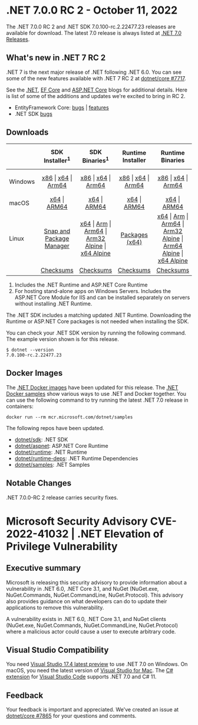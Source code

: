 # .NET 7.0.0 RC 2  - October 11, 2022

The .NET 7.0.0 RC 2 and .NET SDK 7.0.100-rc.2.22477.23 releases are available for download. The latest 7.0 release is always listed at [.NET 7.0 Releases](../README.md).

## What's new in .NET 7 RC 2

.NET 7 is the next major release of .NET following .NET 6.0. You can see some of the new features available with .NET 7 RC 2 at [dotnet/core #7717](https://github.com/dotnet/core/issues/7717).

See the [.NET][dotnet-blog], [EF Core][ef-blog] and [ASP.NET Core][aspnet-blog] blogs for additional details.
Here is list of some of the additions and updates we're excited to bring in RC 2.

* EntityFramework Core: [bugs][ef_bugs] | [features][ef_features]
* .NET SDK [bugs][sdk_bugs]

## Downloads

|           | SDK Installer<sup>1</sup>                        | SDK Binaries<sup>1</sup>                 | Runtime Installer                                        | Runtime Binaries                                 | ASP.NET Core Runtime           |Windows Desktop Runtime          |
| --------- | :------------------------------------------:     | :----------------------:                 | :---------------------------:                            | :-------------------------:                      | :-----------------:            | :-----------------:            |
| Windows   | [x86][dotnet-sdk-win-x86.exe] \| [x64][dotnet-sdk-win-x64.exe] \| [Arm64][dotnet-sdk-win-arm64.exe] | [x86][dotnet-sdk-win-x86.zip] \| [x64][dotnet-sdk-win-x64.zip] \|  [Arm64][dotnet-sdk-win-arm64.zip] | [x86][dotnet-runtime-win-x86.exe] \| [x64][dotnet-runtime-win-x64.exe] \| [Arm64][dotnet-runtime-win-arm64.exe] | [x86][dotnet-runtime-win-x86.zip] \| [x64][dotnet-runtime-win-x64.zip] \| [Arm64][dotnet-runtime-win-arm64.zip] | [x86][aspnetcore-runtime-win-x86.exe] \| [x64][aspnetcore-runtime-win-x64.exe] \|<br/> [Hosting Bundle][dotnet-hosting-win.exe]<sup>2</sup> | [x86][windowsdesktop-runtime-win-x86.exe] \| [x64][windowsdesktop-runtime-win-x64.exe] \| [Arm64][windowsdesktop-runtime-win-arm64.exe] |
| macOS     | [x64][dotnet-sdk-osx-x64.pkg] \| [ARM64][dotnet-sdk-osx-arm64.pkg] | [x64][dotnet-sdk-osx-x64.tar.gz] \| [ARM64][dotnet-sdk-osx-arm64.tar.gz]  | [x64][dotnet-runtime-osx-x64.pkg] \| [ARM64][dotnet-runtime-osx-arm64.pkg] | [x64][dotnet-runtime-osx-x64.tar.gz] \| [ARM64][dotnet-runtime-osx-arm64.tar.gz]| [x64][aspnetcore-runtime-osx-x64.tar.gz] \| [ARM64][aspnetcore-runtime-osx-arm64.tar.gz] | - |<sup>1</sup>
| Linux     |  [Snap and Package Manager](../install-linux.md)  | [x64][dotnet-sdk-linux-x64.tar.gz] \| [Arm][dotnet-sdk-linux-arm.tar.gz]  \| [Arm64][dotnet-sdk-linux-arm64.tar.gz] \| [Arm32 Alpine][dotnet-sdk-linux-musl-arm.tar.gz]  \| [x64 Alpine][dotnet-sdk-linux-musl-x64.tar.gz] | [Packages (x64)][linux-packages] | [x64][dotnet-runtime-linux-x64.tar.gz] \| [Arm][dotnet-runtime-linux-arm.tar.gz] \| [Arm64][dotnet-runtime-linux-arm64.tar.gz] \| [Arm32 Alpine][dotnet-runtime-linux-musl-arm.tar.gz] \| [Arm64 Alpine][dotnet-runtime-linux-musl-arm64.tar.gz] \| [x64 Alpine][dotnet-runtime-linux-musl-x64.tar.gz]  | [x64][aspnetcore-runtime-linux-x64.tar.gz]<sup>1</sup>  \| [Arm][aspnetcore-runtime-linux-arm.tar.gz]<sup>1</sup> \| [Arm64][aspnetcore-runtime-linux-arm64.tar.gz]<sup>1</sup> \| [x64 Alpine][aspnetcore-runtime-linux-musl-x64.tar.gz] | - | <sup>1</sup> |
|  | [Checksums][checksums-sdk]                             | [Checksums][checksums-sdk]                                      | [Checksums][checksums-runtime]                             | [Checksums][checksums-runtime]  | [Checksums][checksums-runtime]  | [Checksums][checksums-runtime]


1. Includes the .NET Runtime and ASP.NET Core Runtime
2. For hosting stand-alone apps on Windows Servers. Includes the ASP.NET Core Module for IIS and can be installed separately on servers without installing .NET Runtime.


The .NET SDK includes a matching updated .NET Runtime. Downloading the Runtime or ASP.NET Core packages is not needed when installing the SDK.

You can check your .NET SDK version by running the following command. The example version shown is for this release.

```console
$ dotnet --version
7.0.100-rc.2.22477.23
```

## Docker Images

The [.NET Docker images](https://hub.docker.com/_/microsoft-dotnet) have been updated for this release. The [.NET Docker samples](https://github.com/dotnet/dotnet-docker/blob/main/samples/README.md) show various ways to use .NET and Docker together. You can use the following command to try running the latest .NET 7.0 release in containers:

```console
docker run --rm mcr.microsoft.com/dotnet/samples
```

The following repos have been updated.

* [dotnet/sdk](https://github.com/dotnet/dotnet-docker/blob/main/README.sdk.md): .NET SDK
* [dotnet/aspnet](https://github.com/dotnet/dotnet-docker/blob/main/README.aspnet.md): ASP.NET Core Runtime
* [dotnet/runtime](https://github.com/dotnet/dotnet-docker/blob/main/README.runtime.md): .NET Runtime
* [dotnet/runtime-deps](https://github.com/dotnet/dotnet-docker/blob/main/README.runtime.md): .NET Runtime Dependencies
* [dotnet/samples](https://github.com/dotnet/dotnet-docker/blob/main/README.samples.md): .NET Samples

## Notable Changes
.NET 7.0.0-RC 2 release carries security fixes.

# Microsoft Security Advisory CVE-2022-41032 | .NET Elevation of Privilege Vulnerability

## <a name="executive-summary"></a>Executive summary

Microsoft is releasing this security advisory to provide information about a vulnerability in .NET 6.0, .NET Core 3.1, and NuGet (NuGet.exe, NuGet.Commands, NuGet.CommandLine, NuGet.Protocol). This advisory also provides guidance on what developers can do to update their applications to remove this vulnerability.

A vulnerability exists in .NET 6.0, .NET Core 3.1, and NuGet clients (NuGet.exe, NuGet.Commands, NuGet.CommandLine, NuGet.Protocol) where a malicious actor could cause a user to execute arbitrary code.

## Visual Studio Compatibility

You need [Visual Studio 17.4 latest preview](https://visualstudio.microsoft.com) to use .NET 7.0 on Windows. On macOS, you need the latest version of [Visual Studio for Mac](https://visualstudio.microsoft.com/vs/mac/). The [C# extension](https://code.visualstudio.com/docs/languages/dotnet) for [Visual Studio Code](https://code.visualstudio.com/) supports .NET 7.0 and C# 11.


## Feedback

Your feedback is important and appreciated. We've created an issue at [dotnet/core #7865](https://github.com/dotnet/core/issues/7865) for your questions and comments.

[blob-runtime]: https://dotnetcli.blob.core.windows.net/dotnet/Runtime/
[blob-sdk]: https://dotnetcli.blob.core.windows.net/dotnet/Sdk/
[release-notes]: 7.0.0-rc.2.md

[checksums-runtime]: https://dotnetcli.blob.core.windows.net/dotnet/checksums/7.0.0-rc.2-sha.txt
[checksums-sdk]: https://dotnetcli.blob.core.windows.net/dotnet/checksums/7.0.0-rc.2-sha.txt

[linux-install]: ../install-linux.md
[dotnet-blog]:  https://devblogs.microsoft.com/dotnet/announcing-dotnet-7-rc-2/
[aspnet-blog]: https://devblogs.microsoft.com/dotnet/asp-net-core-updates-in-dotnet-7-rc-2
[ef-blog]: https://devblogs.microsoft.com/dotnet/announcing-ef7-release-candidate-2/
[ef_bugs]: https://github.com/dotnet/efcore/issues?q=is%3Aissue+milestone%3A7.0.0-rc2+is%3Aclosed+label%3Atype-bug
[ef_features]: https://github.com/dotnet/efcore/issues?q=is%3Aissue+milestone%3A7.0.0-rc2+is%3Aclosed+label%3Atype-enhancement

[aspnet_bugs]: https://github.com/aspnet/AspNetCore/issues?q=is%3Aissue+milestone%3A7.0.0-rc2+label%3ADone+label%3Abug
[aspnet_features]: https://github.com/aspnet/AspNetCore/issues?q=is%3Aissue+milestone%3A7.0.0-rc2+label%3ADone+label%3Aenhancement
[runtime_bugs]: https://github.com/dotnet/runtime/issues?utf8=%E2%9C%93&q=is%3Aissue+milestone%3A7.0+label%3Abug+
[runtime_features]: https://github.com/dotnet/runtime/issues?q=is%3Aissue+milestone%3A7.0+label%3Aenhancement

[sdk_bugs]: https://github.com/dotnet/sdk/issues?q=is%3Aissue+is%3Aclosed+milestone%3A7.0.1xx

[linux-packages]: ../install-linux.md



[//]: # ( Runtime 7.0.0-rc.2.22472.3)
[dotnet-runtime-linux-arm.tar.gz]: https://download.visualstudio.microsoft.com/download/pr/acf50d40-159b-4d1e-8bf6-2861ee83b84f/4737d703d3be252599303818324222ac/dotnet-runtime-7.0.0-rc.2.22472.3-linux-arm.tar.gz
[dotnet-runtime-linux-arm64.tar.gz]: https://download.visualstudio.microsoft.com/download/pr/fd677894-fe5d-448b-a1e2-a1abd577a1be/33c3573a28596dfa7cdc73d26a3c7de4/dotnet-runtime-7.0.0-rc.2.22472.3-linux-arm64.tar.gz
[dotnet-runtime-linux-musl-arm.tar.gz]: https://download.visualstudio.microsoft.com/download/pr/98dfd1ae-90ee-4556-b011-da35eb9c6db2/7d234790b398a5b84069dccb01f961d6/dotnet-runtime-7.0.0-rc.2.22472.3-linux-musl-arm.tar.gz
[dotnet-runtime-linux-musl-arm64.tar.gz]: https://download.visualstudio.microsoft.com/download/pr/1fdefee4-6bd1-4164-b8d6-e5b2c8c20e57/447a6c1bf30d818c9cee034e6390f256/dotnet-runtime-7.0.0-rc.2.22472.3-linux-musl-arm64.tar.gz
[dotnet-runtime-linux-musl-x64.tar.gz]: https://download.visualstudio.microsoft.com/download/pr/d81735cc-11b0-4eb4-8916-63e0addc4e30/5d2dbdb8b1771583738275dc9543120b/dotnet-runtime-7.0.0-rc.2.22472.3-linux-musl-x64.tar.gz
[dotnet-runtime-linux-x64.tar.gz]: https://download.visualstudio.microsoft.com/download/pr/627fb71b-ed0f-4c99-8566-4157b78042aa/c39f6d133cc76d02bd4a165415c030ee/dotnet-runtime-7.0.0-rc.2.22472.3-linux-x64.tar.gz
[dotnet-runtime-osx-arm64.pkg]: https://download.visualstudio.microsoft.com/download/pr/441979d9-1ec7-4065-9aa3-70ed3cb02c78/5e8bebf1c0c48ae8a55265c9d645c254/dotnet-runtime-7.0.0-rc.2.22472.3-osx-arm64.pkg
[dotnet-runtime-osx-arm64.tar.gz]: https://download.visualstudio.microsoft.com/download/pr/23235792-7d1e-4b2e-a2f1-3b7069ec6573/eb140f4236a01e8ae3b6d8faf8f542df/dotnet-runtime-7.0.0-rc.2.22472.3-osx-arm64.tar.gz
[dotnet-runtime-osx-x64.pkg]: https://download.visualstudio.microsoft.com/download/pr/c90e3ba9-00e3-451a-b785-ac1b0abe3e06/9238bb73aa338eda296d9edd909f341e/dotnet-runtime-7.0.0-rc.2.22472.3-osx-x64.pkg
[dotnet-runtime-osx-x64.tar.gz]: https://download.visualstudio.microsoft.com/download/pr/d9a3c643-0572-4571-bf1f-c3f5c6e9f8d6/6144f6fed64492d647741ab3d157a4b7/dotnet-runtime-7.0.0-rc.2.22472.3-osx-x64.tar.gz
[dotnet-runtime-win-arm64.exe]: https://download.visualstudio.microsoft.com/download/pr/8579c856-99ec-49be-b692-d96802578890/7f3b427a0dbc1eb0d0022eb8fc194d60/dotnet-runtime-7.0.0-rc.2.22472.3-win-arm64.exe
[dotnet-runtime-win-arm64.zip]: https://download.visualstudio.microsoft.com/download/pr/b59f292b-8c60-4d9d-ba45-0aa13b722478/8165bc6124fdb0ba1acde0a9583876a2/dotnet-runtime-7.0.0-rc.2.22472.3-win-arm64.zip
[dotnet-runtime-win-x64.exe]: https://download.visualstudio.microsoft.com/download/pr/2f425d93-c8e9-4ad5-9996-771cb48d720a/f13436591e1719ff17d3e3e95be8c29f/dotnet-runtime-7.0.0-rc.2.22472.3-win-x64.exe
[dotnet-runtime-win-x64.zip]: https://download.visualstudio.microsoft.com/download/pr/a4756d28-54b5-449d-a343-75673e32ce43/56ec8fbc3a9164351de64cb5581ad051/dotnet-runtime-7.0.0-rc.2.22472.3-win-x64.zip
[dotnet-runtime-win-x86.exe]: https://download.visualstudio.microsoft.com/download/pr/e6fbeee4-9023-4276-8418-cc28050f4e56/2193f6783d7e03b09b5c0c912d2cff8e/dotnet-runtime-7.0.0-rc.2.22472.3-win-x86.exe
[dotnet-runtime-win-x86.zip]: https://download.visualstudio.microsoft.com/download/pr/31d93f12-9eb9-4fc3-84a4-eaa04d60d06f/f3b011f3777d5a1258ff285511e53036/dotnet-runtime-7.0.0-rc.2.22472.3-win-x86.zip

[//]: # ( WindowsDesktop 7.0.0-rc.2.22472.13)
[windowsdesktop-runtime-win-arm64.exe]: https://download.visualstudio.microsoft.com/download/pr/50070f09-d9df-40ba-b0e3-dee319eba2e6/62f5490ab216bf6392fde1a47dd90263/windowsdesktop-runtime-7.0.0-rc.2.22472.13-win-arm64.exe
[windowsdesktop-runtime-win-arm64.zip]: https://download.visualstudio.microsoft.com/download/pr/9486ef23-2180-4cfc-9aad-b39d0f7c7dc2/5a562b52db7375a5c0045119acc1f54b/windowsdesktop-runtime-7.0.0-rc.2.22472.13-win-arm64.zip
[windowsdesktop-runtime-win-x64.exe]: https://download.visualstudio.microsoft.com/download/pr/21f395ec-4dcc-463e-aebe-be7290272558/1f05f6b2b8fd7b992947fae43ba45e00/windowsdesktop-runtime-7.0.0-rc.2.22472.13-win-x64.exe
[windowsdesktop-runtime-win-x64.zip]: https://download.visualstudio.microsoft.com/download/pr/30a45251-8f88-4447-915e-5c94ed1298c1/5ba2fb90f4f64c746cd0adfecc793c95/windowsdesktop-runtime-7.0.0-rc.2.22472.13-win-x64.zip
[windowsdesktop-runtime-win-x86.exe]: https://download.visualstudio.microsoft.com/download/pr/9d37bfa6-73f1-491c-8c36-e443da3a6c15/2cd00958fe50c8d131f75ac6bc1dc93e/windowsdesktop-runtime-7.0.0-rc.2.22472.13-win-x86.exe
[windowsdesktop-runtime-win-x86.zip]: https://download.visualstudio.microsoft.com/download/pr/83f354b5-8be8-4c51-bbad-c18fe00ad44c/e44465a5036fc1f2b29cd033fbe82947/windowsdesktop-runtime-7.0.0-rc.2.22472.13-win-x86.zip

[//]: # ( ASP 7.0.0-rc.2.22476.2)
[aspnetcore-runtime-linux-arm.tar.gz]: https://download.visualstudio.microsoft.com/download/pr/d234985d-d424-4b8f-ae08-f7f8e51ce7bb/45866ebad387e36b711eb8acb4fba7a0/aspnetcore-runtime-7.0.0-rc.2.22476.2-linux-arm.tar.gz
[aspnetcore-runtime-linux-arm64.tar.gz]: https://download.visualstudio.microsoft.com/download/pr/6a9cde74-7514-4609-8f87-3d932052bf7a/c8b037945ed4d2b1afc52661bc32a93e/aspnetcore-runtime-7.0.0-rc.2.22476.2-linux-arm64.tar.gz
[aspnetcore-runtime-linux-musl-arm.tar.gz]: https://download.visualstudio.microsoft.com/download/pr/cc5a77f8-d357-4bb9-890a-576c707ec7a8/be31b9b6de05426b9db95088d2e5d3a5/aspnetcore-runtime-7.0.0-rc.2.22476.2-linux-musl-arm.tar.gz
[aspnetcore-runtime-linux-musl-arm64.tar.gz]: https://download.visualstudio.microsoft.com/download/pr/4c68b2a4-b163-4434-b14f-478b4a2e69d1/7eecfc2257772fe80e353a4ba207875f/aspnetcore-runtime-7.0.0-rc.2.22476.2-linux-musl-arm64.tar.gz
[aspnetcore-runtime-linux-musl-x64.tar.gz]: https://download.visualstudio.microsoft.com/download/pr/75c6db66-42f0-4d2b-9d44-bd6a152d57bf/c9e5c4d356ba8c1dedb433626630de97/aspnetcore-runtime-7.0.0-rc.2.22476.2-linux-musl-x64.tar.gz
[aspnetcore-runtime-linux-x64.tar.gz]: https://download.visualstudio.microsoft.com/download/pr/eda5c509-4e42-48b7-95dc-0584b0645d20/2e6219b8fc0873628b9cd8fe9c726b0c/aspnetcore-runtime-7.0.0-rc.2.22476.2-linux-x64.tar.gz
[aspnetcore-runtime-osx-arm64.tar.gz]: https://download.visualstudio.microsoft.com/download/pr/da2c7570-ae74-42d0-84bf-b059e8635fd5/6db3247d25a867adee6a3d92a437520b/aspnetcore-runtime-7.0.0-rc.2.22476.2-osx-arm64.tar.gz
[aspnetcore-runtime-osx-x64.tar.gz]: https://download.visualstudio.microsoft.com/download/pr/7b6d123b-4968-49a9-9209-38eb39c893e4/4a870b64b1c32f3c26531532090be743/aspnetcore-runtime-7.0.0-rc.2.22476.2-osx-x64.tar.gz
[aspnetcore-runtime-win-arm64.zip]: https://download.visualstudio.microsoft.com/download/pr/6449f0a6-6d56-405a-91ca-3bb5d8db0159/ddc11998c9285e720fbd96b223512508/aspnetcore-runtime-7.0.0-rc.2.22476.2-win-arm64.zip
[aspnetcore-runtime-win-x64.exe]: https://download.visualstudio.microsoft.com/download/pr/b6251946-b57b-442f-abcc-f544cc76fef3/b7f2aa86ef556f1f77d3259a9b74bba6/aspnetcore-runtime-7.0.0-rc.2.22476.2-win-x64.exe
[aspnetcore-runtime-win-x64.zip]: https://download.visualstudio.microsoft.com/download/pr/80441d0a-10d1-4274-ba00-b24ab9647cca/7158eb066c21a2caf864b3add10a656c/aspnetcore-runtime-7.0.0-rc.2.22476.2-win-x64.zip
[aspnetcore-runtime-win-x86.exe]: https://download.visualstudio.microsoft.com/download/pr/c4cf3de3-253c-4f63-8ed8-d63ea9796c92/984c87a5afe84d774c2b81746173cfa4/aspnetcore-runtime-7.0.0-rc.2.22476.2-win-x86.exe
[aspnetcore-runtime-win-x86.zip]: https://download.visualstudio.microsoft.com/download/pr/8783b498-b586-4119-b7ee-b1c271ce1afc/950e56035bddeed98ce51955dfe4b2f3/aspnetcore-runtime-7.0.0-rc.2.22476.2-win-x86.zip
[dotnet-hosting-win.exe]: https://download.visualstudio.microsoft.com/download/pr/b1204e4b-9f4e-419f-a0fb-d3cf9cc57df0/fe384b20fee7bd7a3c3ba9660df45285/dotnet-hosting-7.0.0-rc.2.22476.2-win.exe

[//]: # ( SDK 7.0.100-rc.2.22477.23)
[dotnet-sdk-linux-arm.tar.gz]: https://download.visualstudio.microsoft.com/download/pr/0afdf504-a1ed-4605-ab6b-7c7164d5364c/01c39281aa99d2663453546fd853fbb6/dotnet-sdk-7.0.100-rc.2.22477.23-linux-arm.tar.gz
[dotnet-sdk-linux-arm64.tar.gz]: https://download.visualstudio.microsoft.com/download/pr/8eb03851-3b65-4116-8d6a-f5665e88b90f/901ff01f63c7dd06c3550e0a0cd15587/dotnet-sdk-7.0.100-rc.2.22477.23-linux-arm64.tar.gz
[dotnet-sdk-linux-musl-arm.tar.gz]: https://download.visualstudio.microsoft.com/download/pr/f3803f96-3aab-47c9-8eed-6be45e26c141/f15ef07b36bdc1801a4aa2f1c24ecf3c/dotnet-sdk-7.0.100-rc.2.22477.23-linux-musl-arm.tar.gz
[dotnet-sdk-linux-musl-arm64.tar.gz]: https://download.visualstudio.microsoft.com/download/pr/adf6ad9d-3c45-4614-9de4-7904be8c9228/6fd20ec2cfbd7dbfe40bfb23f1bb363f/dotnet-sdk-7.0.100-rc.2.22477.23-linux-musl-arm64.tar.gz
[dotnet-sdk-linux-musl-x64.tar.gz]: https://download.visualstudio.microsoft.com/download/pr/197ced13-4101-4dbe-9183-8117e5ec98e2/265cde29b31c057d528e7a7a4a787ad8/dotnet-sdk-7.0.100-rc.2.22477.23-linux-musl-x64.tar.gz
[dotnet-sdk-linux-x64.tar.gz]: https://download.visualstudio.microsoft.com/download/pr/f5c74056-330b-452b-915e-d98fda75024e/18076ca3b89cd362162bbd0cbf9b2ca5/dotnet-sdk-7.0.100-rc.2.22477.23-linux-x64.tar.gz
[dotnet-sdk-osx-arm64.pkg]: https://download.visualstudio.microsoft.com/download/pr/98cb9882-cba6-436a-98b5-a546577c557e/5172040c5017f00f78abd6a33cc4dee9/dotnet-sdk-7.0.100-rc.2.22477.23-osx-arm64.pkg
[dotnet-sdk-osx-arm64.tar.gz]: https://download.visualstudio.microsoft.com/download/pr/e9a9a239-5430-4a88-941e-0c63ffe4ff42/18dc8b8b1cc2010fde2c418a85a96e70/dotnet-sdk-7.0.100-rc.2.22477.23-osx-arm64.tar.gz
[dotnet-sdk-osx-x64.pkg]: https://download.visualstudio.microsoft.com/download/pr/f0721581-70fc-4a85-8f23-80312db2e709/67f5f1c05bc04e467ab773eac60d43c9/dotnet-sdk-7.0.100-rc.2.22477.23-osx-x64.pkg
[dotnet-sdk-osx-x64.tar.gz]: https://download.visualstudio.microsoft.com/download/pr/0f93024c-7a1a-42c6-a085-50bb1fccea6f/09194b050530239bbc2cdb3b9ec4bdce/dotnet-sdk-7.0.100-rc.2.22477.23-osx-x64.tar.gz
[dotnet-sdk-win-arm64.exe]: https://download.visualstudio.microsoft.com/download/pr/80fc2271-2559-48df-8fb2-03dab23d8597/04a3006fabac9b0b5df87e23a1157839/dotnet-sdk-7.0.100-rc.2.22477.23-win-arm64.exe
[dotnet-sdk-win-arm64.zip]: https://download.visualstudio.microsoft.com/download/pr/9e840eed-a9ff-4905-af8a-bde22650a82e/e0013f7fcd523edce00bb442b0069152/dotnet-sdk-7.0.100-rc.2.22477.23-win-arm64.zip
[dotnet-sdk-win-x64.exe]: https://download.visualstudio.microsoft.com/download/pr/56290656-1769-4aec-b934-de99d8746961/e51ef2e5485d648851d0620dfc3dba03/dotnet-sdk-7.0.100-rc.2.22477.23-win-x64.exe
[dotnet-sdk-win-x64.zip]: https://download.visualstudio.microsoft.com/download/pr/49b8a5b8-baca-4711-b24d-11c9b9840f95/e764347d9a2a1668db104034b01017e3/dotnet-sdk-7.0.100-rc.2.22477.23-win-x64.zip
[dotnet-sdk-win-x86.exe]: https://download.visualstudio.microsoft.com/download/pr/efe26806-0d2e-4607-bd1f-03264a8639d5/770cd672d8e3842af9477238c6aabacc/dotnet-sdk-7.0.100-rc.2.22477.23-win-x86.exe
[dotnet-sdk-win-x86.zip]: https://download.visualstudio.microsoft.com/download/pr/d0114a9c-5b5a-4af7-aa63-076f318ad181/e13facbfca6798141e1c67ae0c83f8d1/dotnet-sdk-7.0.100-rc.2.22477.23-win-x86.zip
